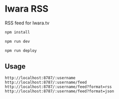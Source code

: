 # Iwara RSS

RSS feed for Iwara.tv

```bash
npm install
```

```bash
npm run dev
```

```bash
npm run deploy
```

## Usage

```
http://localhost:8787/:username
http://localhost:8787/:username/feed
http://localhost:8787/:username/feed?format=rss
http://localhost:8787/:username/feed?format=json
```
